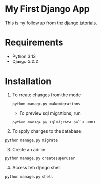 # My First Django App

This is my follow up from the [django tutorials](https://docs.djangoproject.com/en/5.2/intro/).

# Requirements

* Python 3.13
* Django 5.2.2

# Installation

1. To create changes from the model:
    ```
    python manage.py makemigrations
    ```
    * To preview sql migrations, run:
    ```
    python manage.py sqlmigrate polls 0001
    ```
2. To apply changes to the database:

```
python manage.py migrate
```

3. Create an admin

```
python manage.py createsuperuser
```

4. Access teh django shell:

```
python manage.py shell

```
